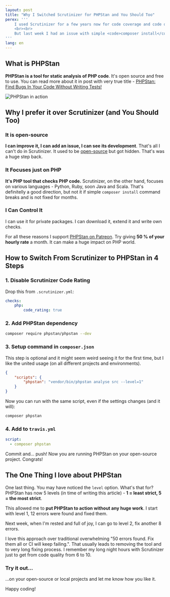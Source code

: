 ```yaml
---
layout: post
title: "Why I Switched Scrutinizer for PHPStan and You Should Too"
perex: '''
    I used Scrutinizer for a few years now for code coverage and code quality. Configuration was far complex, some issues appeared and build kept failing. But I really wanted a code quality checker for my open-source projects and this was the best tool there is.
    <br><br>
    But last week I had an issue with simple <code>composer install</code> command and I have had enough. Then <strong>my attention turned to PHPStan</strong>, soon-to-be its replacement.
'''
lang: en
---
```


## What is PHPStan

**PHPStan is a tool for static analysis of PHP code**. It's open source and free to use.
You can read more about it in post with very true title - [PHPStan: Find Bugs In Your Code Without Writing Tests!](https://medium.com/@ondrejmirtes/phpstan-2939cd0ad0e3)

<img src="https://raw.githubusercontent.com/phpstan/phpstan/master/build/phpstan.gif" alt="PHPStan in action" class="thumbnail">


## Why I prefer it over Scrutinizer (and You Should Too)

### It is open-source

**I can improve it, I can add an issue, I can see its development**. That's all I can't do in Scrutinizer. It used to be [open-source](https://github.com/scrutinizer-ci/scrutinizer) but got hidden. That's was a huge step back.

### It Focuses just on PHP

**It's PHP tool that checks PHP code.** Scrutinizer, on the other hand, focuses on various languages - Python, Ruby, soon Java and Scala. That's definitelly a good direction, but not it if simple `composer install` command breaks and is not fixed for months.

### I Can Control It

I can use it for private packages. I can download it, extend it and write own checks.



For all these reasons I support [PHPStan on Patreon](https://www.patreon.com/phpstan). Try giving **50 % of your hourly rate** a month. It can make a huge impact on PHP world.


## How to Switch From Scrutinizer to PHPStan in 4 Steps

### 1. Disable Scrutinizer Code Rating

Drop this from `.scrutinizer.yml`:

```yaml
checks:
    php:
        code_rating: true
```

### 2. Add PHPStan dependency

```bash
composer require phpstan/phpstan --dev
```

### 3. Setup command in `composer.json`

This step is optional and it might seem weird seeing it for the first time, but I like the united usage (on all different projects and environments).

```json
{
    "scripts": {
        "phpstan": "vendor/bin/phpstan analyse src --level=1"
    }
}
```

Now you can run with the same script, even if the settings changes (and it will):

```bash
composer phpstan
```

### 4. Add to `travis.yml`

```yml
script:
  - composer phpstan
```

Commit and... push! Now you are running PHPStan on your open-source project. Congrats!


## The One Thing I love about PHPStan

One last thing. You may have noticed the `level` option. What's that for? PHPStan has now 5 levels (in time of writing this article) - **1 = least strict, 5 = the most strict**.

This allowed me to **put PHPStan to action without any huge work**. I start with level 1, 12 errors were found and fixed them.

Next week, when I'm rested and full of joy, I can go to level 2, fix another 8 errors.

I love this approach over traditional overwhelming "50 errors found. Fix them all or CI will keep failing.". That usually leads to removing the tool and to very long fixing process. I remember my long night hours with Scrutinizer just to get from code quality from 6 to 10.


### Try it out...

...on your open-source or local projects and let me know how you like it.

Happy coding!



